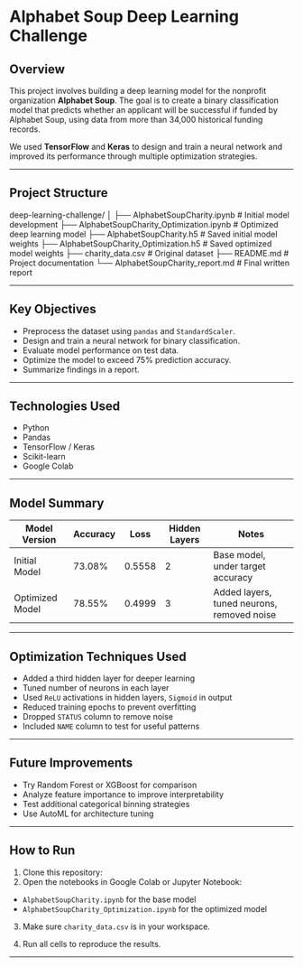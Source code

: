 # Alphabet Soup Deep Learning Challenge

## Overview

This project involves building a deep learning model for the nonprofit organization **Alphabet Soup**. The goal is to create a binary classification model that predicts whether an applicant will be successful if funded by Alphabet Soup, using data from more than 34,000 historical funding records.

We used **TensorFlow** and **Keras** to design and train a neural network and improved its performance through multiple optimization strategies.

---

## Project Structure
deep-learning-challenge/
│
├── AlphabetSoupCharity.ipynb # Initial model development
├── AlphabetSoupCharity_Optimization.ipynb # Optimized deep learning model
├── AlphabetSoupCharity.h5 # Saved initial model weights
├── AlphabetSoupCharity_Optimization.h5 # Saved optimized model weights
├── charity_data.csv # Original dataset
├── README.md # Project documentation
└── AlphabetSoupCharity_report.md # Final written report

---

## Key Objectives

- Preprocess the dataset using `pandas` and `StandardScaler`.
- Design and train a neural network for binary classification.
- Evaluate model performance on test data.
- Optimize the model to exceed 75% prediction accuracy.
- Summarize findings in a report.

---

## Technologies Used

- Python
- Pandas
- TensorFlow / Keras
- Scikit-learn
- Google Colab

---

## Model Summary

| Model Version     | Accuracy | Loss   | Hidden Layers | Notes                              |
|-------------------|----------|--------|----------------|------------------------------------|
| Initial Model     | 73.08%   | 0.5558 | 2              | Base model, under target accuracy  |
| Optimized Model   | 78.55%   | 0.4999 | 3              | Added layers, tuned neurons, removed noise |

---

## Optimization Techniques Used

- Added a third hidden layer for deeper learning
- Tuned number of neurons in each layer
- Used `ReLU` activations in hidden layers, `Sigmoid` in output
- Reduced training epochs to prevent overfitting
- Dropped `STATUS` column to remove noise
- Included `NAME` column to test for useful patterns

---

## Future Improvements

- Try Random Forest or XGBoost for comparison
- Analyze feature importance to improve interpretability
- Test additional categorical binning strategies
- Use AutoML for architecture tuning

---

## How to Run

1. Clone this repository:
2. Open the notebooks in Google Colab or Jupyter Notebook:
- `AlphabetSoupCharity.ipynb` for the base model
- `AlphabetSoupCharity_Optimization.ipynb` for the optimized model

3. Make sure `charity_data.csv` is in your workspace.

4. Run all cells to reproduce the results.

---